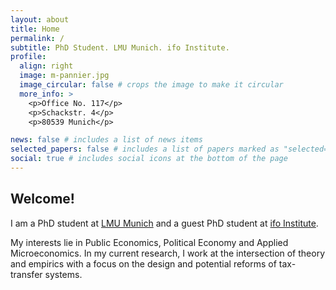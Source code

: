```yaml
---
layout: about
title: Home
permalink: /
subtitle: PhD Student. LMU Munich. ifo Institute.
profile:
  align: right
  image: m-pannier.jpg
  image_circular: false # crops the image to make it circular
  more_info: >
    <p>Office No. 117</p>
    <p>Schackstr. 4</p>
    <p>80539 Munich</p>

news: false # includes a list of news items
selected_papers: false # includes a list of papers marked as "selected={true}"
social: true # includes social icons at the bottom of the page
---
```


## Welcome!

I am a PhD student at [LMU Munich](https://www.econ.lmu.de/en/) and a guest PhD student at [ifo Institute](https://www.ifo.de/en). 

My interests lie in Public Economics, Political Economy and Applied Microeconomics. 
In my current research, I work at the intersection of theory and empirics with a focus on the design and potential reforms of tax-transfer systems.
